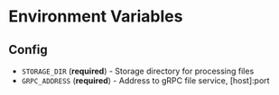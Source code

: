 # Environment Variables

## Config

 - `STORAGE_DIR` (**required**) - Storage directory for processing files
 - `GRPC_ADDRESS` (**required**) - Address to gRPC file service, [host]:port

